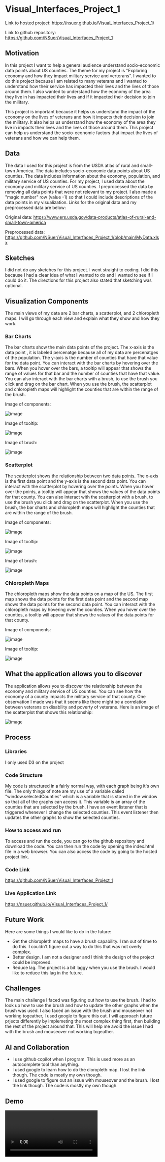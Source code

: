 # Visual_Interfaces_Project_1

Link to hosted project: https://nsuer.github.io/Visual_Interfaces_Project_1/

Link to github repository: https://github.com/NSuer/Visual_Interfaces_Project_1

## Motivation
In this project I want to help a general audience understand socio-economic data points about US counties. The theme for my project is "Exploring economy and how they impact military service and verterans". I wanted to do this project because I am related to many veterans and I wanted to understand how their service has impacted their lives and the lives of those around them. I also wanted to understand how the economy of the area they live in has impacted their lives and if it impacted their decision to join the military.

This project is important because it helps us understand the impact of the economy on the lives of veterans and how it impacts their decision to join the military. It also helps us understand how the economy of the area they live in impacts their lives and the lives of those around them. This project can help us understand the socio-economic factors that impact the lives of veterans and how we can help them.

## Data
The data I used for this project is from the USDA atlas of rural and small-town America. The data includes socio-economic data points about US counties. The data includes information about the economy, population, and military service of US counties. For my project, I used data about the economy and military service of US counties. I preprocessed the data by removing all data points that were not relevant to my project. I also made a "magic number" row (value -1) so that I could include descriptions of the data points in my visualization.
Links for the original data and my preprocessed data are below:

Original data: https://www.ers.usda.gov/data-products/atlas-of-rural-and-small-town-america

Preprocessed data: https://github.com/NSuer/Visual_Interfaces_Project_1/blob/main/MyData.xlsx

## Sketches
I did not do any sketches for this project. I went straight to coding. I did this because I had a clear idea of what I wanted to do and I wanted to see if I could do it. The directions for this project also stated that sketching was optional.

## Visualization Components
The main views of my data are 2 bar charts, a scatterplot, and 2 chloropleth maps. I will go through each view and explain what they show and how they work. 

### Bar Charts
The bar charts show the main data points of the project. The x-axis is the data point , it is labeled percenatge because all of my data are percenatges of the population. The y-axis is the number of counties that have that value for the data point. You can interact with the bar charts by hovering over the bars. When you hover over the bars, a tooltip will appear that shows the range of values for that bar and the number of counties that have that value. You can also interact with the bar charts with a brush, to use the brush you click and drag on the bar chart. When you use the brush, the scatterplot and chloropleth maps will highlight the counties that are within the range of the brush.

Image of components:

![image](Histogram.png)

Image of tooltip:

![image](HistogramTooltip.png)

Image of brush:

![image](HistogramBrush.png)

### Scatterplot
The scatterplot shows the relationship between two data points. The x-axis is the first data point and the y-axis is the second data point. You can interact with the scatterplot by hovering over the points. When you hover over the points, a tooltip will appear that shows the values of the data points for that county. You can also interact with the scatterplot with a brush, to use the brush you click and drag on the scatterplot. When you use the brush, the bar charts and chloropleth maps will highlight the counties that are within the range of the brush.

Image of components:

![image](Scatterplot.png)

Image of tooltip:

![image](ScatterplotTooltip.png)

Image of brush:

![image](ScatterplotBrush.png)

### Chloropleth Maps
The chloropleth maps show the data points on a map of the US. The first map shows the data points for the first data point and the second map shows the data points for the second data point. You can interact with the chloropleth maps by hovering over the counties. When you hover over the counties, a tooltip will appear that shows the values of the data points for that county. 

Image of components:

![image](Maps.png)

Image of tooltip:

![image](mapsTootlip.png)

## What the application allows you to discover
The application allows you to discover the relationship between the economy and military service of US counties. You can see how the economy of a county impacts the military service of that county. One observation I made was that it seems like there might be a correlation between veterans on disability and poverty of veterans. Here is an image of the scatterplot that shows this relationship:

![image](Observation.png)

## Process

### Libraries
I only used D3 on the project

### Code Structure
My code is structured in a fairly normal way, with each graph being it's own file. The only things of note are my use of a variable called "window.selectedCounties" which is a variable that is stored in the window so that all of the graphs can access it. This variable is an array of the counties that are selected by the brush. I have an event listener that is triggered whenever I change the selected counties. This event listener then updates the other graphs to show the selected counties. 

### How to access and run
To access and run the code, you can go to the github repository and download the code. You can then run the code by opening the index.html file in a web browser. You can also access the code by going to the hosted project link.

### Code Link

https://github.com/NSuer/Visual_Interfaces_Project_1

### Live Application Link

https://nsuer.github.io/Visual_Interfaces_Project_1/

## Future Work
Here are some things I would like to do in the future:
- Get the chloropleth maps to have a brush capability. I ran out of time to do this. I couldn't figure out a way to do this that was not overly complex.
- Better design. I am not a designer and I think the design of the project could be improved. 
- Reduce lag. The project is a bit laggy when you use the brush. I would like to reduce this lag in the future.

## Challenges
The main challenge I faced was figuring out how to use the brush. I had to look up how to use the brush and how to update the other graphs when the brush was used. I also faced an issue with the brush and mouseover not working togeather, I used google to figure this out. I will approach future prjects differently by implemeting the most complex thing first, then building the rest of the project around that. This will help me avoid the issue I had with the brush and mouseover not working togeather.

## AI and Collaboration
- I use github copilot when I program. This is used more as an autocomplete tool than anything.
- I used google to learn how to do the cloropleth map. I lost the link though. The code is mostly my own though.
- I used google to figure out an issue with mouseover and the brush. I lost the link though. The code is mostly my own though.

## Demo

![Demo](Demo.mp4)


